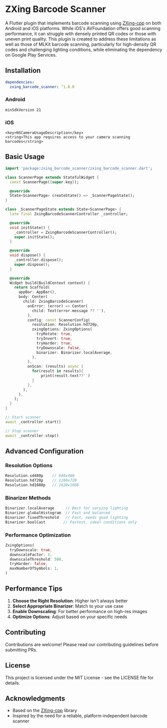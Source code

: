 # ZXing Barcode Scanner

A Flutter plugin that implements barcode scanning using [ZXing-cpp](https://github.com/zxing-cpp/zxing-cpp) on both Android and iOS platforms. While iOS's AVFoundation offers good scanning performance, it can struggle with densely printed QR codes or those with uneven print quality. This plugin is created to address these limitations as well as those of MLKit barcode scanning, particularly for high-density QR codes and challenging lighting conditions, while eliminating the dependency on Google Play Services.

## Installation

```yaml
dependencies:
  zxing_barcode_scanner: ^1.0.0
```

### Android

```
minSdkVersion 21
```

### iOS

```
<key>NSCameraUsageDescription</key>
<string>This app requires access to your camera scanning barcodes</string>
```

## Basic Usage

```dart
import 'package:zxing_barcode_scanner/zxing_barcode_scanner.dart';

class ScannerPage extends StatefulWidget {
  const ScannerPage({super.key});

  @override
  State<ScannerPage> createState() => _ScannerPageState();
}

class _ScannerPageState extends State<ScannerPage> {
  late final ZxingBarcodeScannerController _controller;

  @override
  void initState() {
    _controller = ZxingBarcodeScannerController();
    super.initState();
  }

  @override
  void dispose() {
    _controller.dispose();
    super.dispose();
  }

  @override
  Widget build(BuildContext context) {
    return Scaffold(
      appBar: AppBar(),
      body: Center(
        child: ZxingBarcodeScanner(
          onError: (error) => Center(
            child: Text(error.message ?? ''),
          ),
          config: const ScannerConfig(
            resolution: Resolution.hd720p,
            zxingOptions: ZxingOptions(
              tryRotate: true,
              tryInvert: true,
              tryHarder: true,
              tryDownscale: false,
              binarizer: Binarizer.localAverage,
            ),
          ),
          onScan: (results) async {
            for(result in results){
                print(result.text??'')
            }
          },
        ),
      ),
    );
  }
}
```

```dart
// Start scanner
await _controller.start()

// Stop scanner
await _controller.stop()
```

## Advanced Configuration

### Resolution Options

```dart
Resolution.sd480p    // 640x480
Resolution.hd720p    // 1280x720
Resolution.hd1080p   // 1920x1080
```

### Binarizer Methods

```dart
Binarizer.localAverage     // Best for varying lighting
Binarizer.globalHistogram  // Fast and balanced
Binarizer.fixedThreshold   // Fast, needs good lighting
Binarizer.boolCast        // Fastest, ideal conditions only
```

### Performance Optimization

```dart
ZxingOptions(
  tryDownscale: true,
  downscaleFactor: 3,
  downscaleThreshold: 500,
  tryHarder: false,
  maxNumberOfSymbols: 1,
)
```

## Performance Tips

1. **Choose the Right Resolution**: Higher isn't always better
2. **Select Appropriate Binarizer**: Match to your use case
3. **Enable Downscaling**: For better performance on high-res images
4. **Optimize Options**: Adjust based on your specific needs

## Contributing

Contributions are welcome! Please read our contributing guidelines before submitting PRs.

## License

This project is licensed under the MIT License - see the LICENSE file for details.

## Acknowledgments

- Based on the [ZXing-cpp](https://github.com/nu-book/zxing-cpp) library
- Inspired by the need for a reliable, platform-independent barcode scanner
